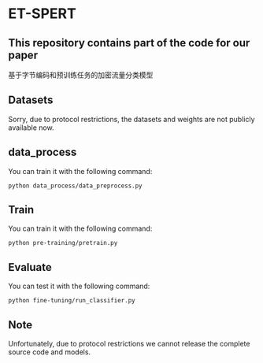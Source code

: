 # ET-SPERT
## This repository contains  part of the code for our paper
基于字节编码和预训练任务的加密流量分类模型

## Datasets
Sorry, due to protocol restrictions, the datasets and weights are not publicly available now.

## data_process
You can train it with the following command:
```
python data_process/data_preprocess.py
```

## Train
You can train it with the following command:
```
python pre-training/pretrain.py
```

## Evaluate
You can test it with the following command:
```
python fine-tuning/run_classifier.py
```

## Note
Unfortunately, due to protocol restrictions we cannot release the complete source code and models.
